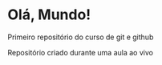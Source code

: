 # Olá, Mundo!
 Primeiro repositório do curso de git e github

 Repositório criado durante uma aula ao vivo

